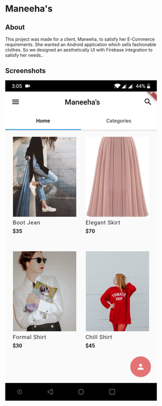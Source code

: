# Maneeha's

## About
This project was made for a client, Maneeha, to satisfy her E-Commerce requirements. She wanted an Android application which sells fashionable clothes. So we designed an aesthetically UI with Firebase integration to satisfy her needs..

## Screenshots  
![](Screenshots/Homepage.jpeg)
